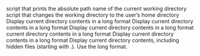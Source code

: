 script that prints the absolute path name of the current working directory
script that changes the working directory to the user’s home directory
Display current directory contents in a long format
Display current directory contents in a long format
Display current directory contents in a long format
current directory contents in a long format
Display current directory contents in a long format
Display current directory contents, including hidden files (starting with .). Use the long format.
